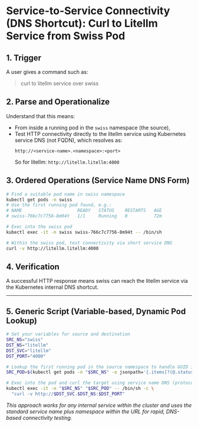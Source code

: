 # Service-to-Service Connectivity (DNS Shortcut): Curl to Litellm Service from Swiss Pod

## 1. Trigger

A user gives a command such as:
> curl to litellm service over swiss

## 2. Parse and Operationalize

Understand that this means:
- From inside a running pod in the `swiss` namespace (the source),
- Test HTTP connectivity directly to the litellm service using Kubernetes service DNS (not FQDN), which resolves as:
  ```
  http://<service-name>.<namespace>:<port>
  ```
  So for litellm: `http://litellm.litellm:4000`

## 3. Ordered Operations (Service Name DNS Form)

```sh
# Find a suitable pod name in swiss namespace
kubectl get pods -n swiss
# Use the first running pod found, e.g.:
# NAME                     READY   STATUS    RESTARTS   AGE
# swiss-766c7c7756-8m94t   1/1     Running   0          72m

# Exec into the swiss pod
kubectl exec -it -n swiss swiss-766c7c7756-8m94t -- /bin/sh

# Within the swiss pod, test connectivity via short service DNS
curl -v http://litellm.litellm:4000
```

## 4. Verification

A successful HTTP response means swiss can reach the litellm service via the Kubernetes internal DNS shortcut.

---

## 5. Generic Script (Variable-based, Dynamic Pod Lookup)

```sh
# Set your variables for source and destination
SRC_NS="swiss"
DST_NS="litellm"
DST_SVC="litellm"
DST_PORT="4000"

# Lookup the first running pod in the source namespace to handle GUID in pod name
SRC_POD=$(kubectl get pods -n "$SRC_NS" -o jsonpath='{.items[?(@.status.phase=="Running")].metadata.name}' | awk '{print $1}')

# Exec into the pod and curl the target using service name DNS (protocol://svc.ns:port)
kubectl exec -it -n "$SRC_NS" "$SRC_POD" -- /bin/sh -c \
  "curl -v http://$DST_SVC.$DST_NS:$DST_PORT"
```

*This approach works for any internal service within the cluster and uses the standard service name plus namespace within the URL for rapid, DNS-based connectivity testing.*